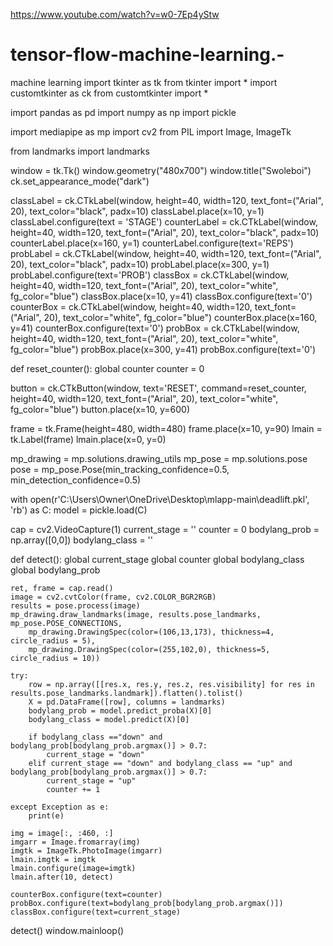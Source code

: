 
https://www.youtube.com/watch?v=w0-7Ep4yStw

# tensor-flow-machine-learning.-
machine learning 
import tkinter as tk 
from tkinter import *
import customtkinter as ck
from customtkinter import *

import pandas as pd 
import numpy as np 
import pickle 

import mediapipe as mp
import cv2
from PIL import Image, ImageTk 

from landmarks import landmarks

window = tk.Tk()
window.geometry("480x700")
window.title("Swoleboi") 
ck.set_appearance_mode("dark")

classLabel = ck.CTkLabel(window, height=40, width=120, text_font=("Arial", 20), text_color="black", padx=10)
classLabel.place(x=10, y=1)
classLabel.configure(text = 'STAGE')
counterLabel = ck.CTkLabel(window, height=40, width=120, text_font=("Arial", 20), text_color="black", padx=10)
counterLabel.place(x=160, y=1)
counterLabel.configure(text='REPS') 
probLabel  = ck.CTkLabel(window, height=40, width=120, text_font=("Arial", 20), text_color="black", padx=10)
probLabel.place(x=300, y=1)
probLabel.configure(text='PROB') 
classBox = ck.CTkLabel(window, height=40, width=120, text_font=("Arial", 20), text_color="white", fg_color="blue")
classBox.place(x=10, y=41)
classBox.configure(text='0') 
counterBox = ck.CTkLabel(window, height=40, width=120, text_font=("Arial", 20), text_color="white", fg_color="blue")
counterBox.place(x=160, y=41)
counterBox.configure(text='0') 
probBox = ck.CTkLabel(window, height=40, width=120, text_font=("Arial", 20), text_color="white", fg_color="blue")
probBox.place(x=300, y=41)
probBox.configure(text='0') 


def reset_counter(): 
    global counter
    counter = 0 

button = ck.CTkButton(window, text='RESET', command=reset_counter, height=40, width=120, text_font=("Arial", 20), text_color="white", fg_color="blue")
button.place(x=10, y=600)

frame = tk.Frame(height=480, width=480)
frame.place(x=10, y=90) 
lmain = tk.Label(frame) 
lmain.place(x=0, y=0) 

mp_drawing = mp.solutions.drawing_utils
mp_pose = mp.solutions.pose
pose = mp_pose.Pose(min_tracking_confidence=0.5, min_detection_confidence=0.5) 

with open(r'C:\Users\Owner\OneDrive\Desktop\mlapp-main\deadlift.pkl', 'rb') as C:
    model = pickle.load(C) 

cap = cv2.VideoCapture(1)
current_stage = ''
counter = 0 
bodylang_prob = np.array([0,0]) 
bodylang_class = '' 

def detect(): 
    global current_stage
    global counter
    global bodylang_class
    global bodylang_prob 

    ret, frame = cap.read()
    image = cv2.cvtColor(frame, cv2.COLOR_BGR2RGB) 
    results = pose.process(image)
    mp_drawing.draw_landmarks(image, results.pose_landmarks, mp_pose.POSE_CONNECTIONS, 
        mp_drawing.DrawingSpec(color=(106,13,173), thickness=4, circle_radius = 5), 
        mp_drawing.DrawingSpec(color=(255,102,0), thickness=5, circle_radius = 10)) 

    try: 
        row = np.array([[res.x, res.y, res.z, res.visibility] for res in results.pose_landmarks.landmark]).flatten().tolist()
        X = pd.DataFrame([row], columns = landmarks) 
        bodylang_prob = model.predict_proba(X)[0]
        bodylang_class = model.predict(X)[0] 

        if bodylang_class =="down" and bodylang_prob[bodylang_prob.argmax()] > 0.7: 
            current_stage = "down" 
        elif current_stage == "down" and bodylang_class == "up" and bodylang_prob[bodylang_prob.argmax()] > 0.7:
            current_stage = "up" 
            counter += 1 

    except Exception as e: 
        print(e) 

    img = image[:, :460, :] 
    imgarr = Image.fromarray(img) 
    imgtk = ImageTk.PhotoImage(imgarr) 
    lmain.imgtk = imgtk 
    lmain.configure(image=imgtk)
    lmain.after(10, detect)  

    counterBox.configure(text=counter) 
    probBox.configure(text=bodylang_prob[bodylang_prob.argmax()]) 
    classBox.configure(text=current_stage) 

detect() 
window.mainloop()
